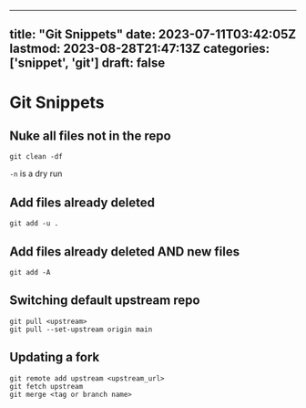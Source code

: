 
---
title: "Git Snippets"
date: 2023-07-11T03:42:05Z
lastmod: 2023-08-28T21:47:13Z
categories: ['snippet', 'git']
draft: false
---


# Git Snippets
## Nuke all files not in the repo
```
git clean -df
```

`-n` is a dry run

## Add files already deleted
```
git add -u .
```

## Add files already deleted AND new files
```
git add -A
```

## Switching default upstream repo
```
git pull <upstream>
git pull --set-upstream origin main
```

## Updating a fork
```
git remote add upstream <upstream_url>
git fetch upstream
git merge <tag or branch name>
```

<!-- #public #snippet #git -->

<!-- {BearID:58309AF1-5B63-4195-BDB7-30C8DF50528F-4354-000000AE37996D86} -->
